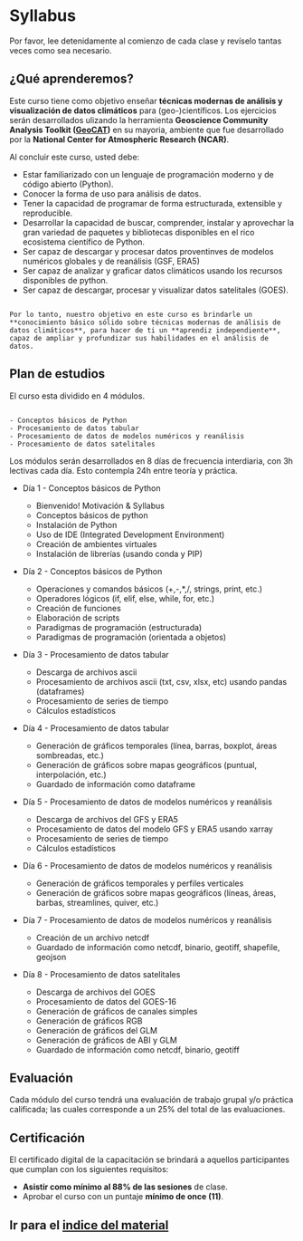 # Syllabus

Por favor, lee detenidamente al comienzo de cada clase y revíselo tantas veces como sea necesario.

## ¿Qué aprenderemos?



Este curso tiene como objetivo enseñar **técnicas modernas de análisis y visualización de datos climáticos** para (geo-)científicos. Los ejercicios serán desarrollados ulizando la herramienta **Geoscience Community Analysis Toolkit ([GeoCAT](https://geocat.ucar.edu/))** en su mayoria, ambiente que fue desarrollado por la **National Center for Atmospheric Research (NCAR)**.


Al concluir este curso, usted debe:

- Estar familiarizado con un lenguaje de programación moderno y de código abierto (Python).
- Conocer la forma de uso para análisis de datos.
- Tener la capacidad de programar de forma estructurada, extensible y reproducible.
- Desarrollar la capacidad de buscar, comprender, instalar y aprovechar la gran variedad de paquetes y bibliotecas disponibles en el rico ecosistema científico de Python.
- Ser capaz de descargar y procesar datos proventinves de modelos numéricos globales y de reanálisis (GSF, ERA5)
- Ser capaz de analizar y graficar datos climáticos usando los recursos disponibles de python.
- Ser capaz de descargar, procesar y visualizar datos satelitales (GOES).

```{Importante}:

Por lo tanto, nuestro objetivo en este curso es brindarle un **conocimiento básico sólido sobre técnicas modernas de análisis de datos climáticos**, para hacer de ti un **aprendiz independiente**, capaz de ampliar y profundizar sus habilidades en el análisis de datos.
```

## Plan de estudios

El curso esta dividido en 4 módulos.

```{Módulos}:

- Conceptos básicos de Python
- Procesamiento de datos tabular
- Procesamiento de datos de modelos numéricos y reanálisis
- Procesamiento de datos satelitales
```
Los módulos serán desarrollados en 8 días de frecuencia interdiaria, con 3h lectivas cada día. Esto contempla 24h entre teoría y práctica.

- Día 1 - Conceptos básicos de Python
    - Bienvenido! Motivación & Syllabus
    - Conceptos básicos de python
    - Instalación de Python
    - Uso de IDE (Integrated Development Environment)
    - Creación de ambientes virtuales
    - Instalación de librerías (usando conda y PIP)
- Día 2 - Conceptos básicos de Python 
    - Operaciones y comandos básicos (+,-,*,/, strings, print, etc.)
    - Operadores lógicos (if, elif, else, while, for, etc.)
    - Creación de funciones
    - Elaboración de scripts
    - Paradigmas de programación (estructurada)
    - Paradigmas de programación (orientada a objetos)
- Día 3 - Procesamiento de datos tabular
    - Descarga de archivos ascii
    - Procesamiento de archivos ascii (txt, csv, xlsx, etc) usando pandas (dataframes)
    - Procesamiento de series de tiempo
    - Cálculos estadísticos

- Día 4 - Procesamiento de datos tabular
    - Generación de gráficos temporales (línea, barras, boxplot, áreas sombreadas, etc.)
    - Generación de gráficos sobre mapas geográficos (puntual, interpolación, etc.)
    - Guardado de información como dataframe    

- Día 5 - Procesamiento de datos de modelos numéricos y reanálisis
    - Descarga de archivos del GFS y ERA5
    - Procesamiento de datos del modelo GFS y ERA5 usando xarray
    - Procesamiento de series de tiempo
    - Cálculos estadísticos

- Día 6 - Procesamiento de datos de modelos numéricos y reanálisis
    - Generación de gráficos temporales y perfiles verticales
    - Generación de gráficos sobre mapas geográficos (líneas, áreas, barbas, streamlines, quiver, etc.)

- Día 7 - Procesamiento de datos de modelos numéricos y reanálisis
    - Creación de un archivo netcdf
    - Guardado de información como netcdf, binario, geotiff, shapefile, geojson

- Día 8 - Procesamiento de datos satelitales
    - Descarga de archivos del GOES
    - Procesamiento de datos del GOES-16
    - Generación de gráficos de canales simples
    - Generación de gráficos RGB
    - Generación de gráficos del GLM
    - Generación de gráficos de ABI y GLM
    - Guardado de información como netcdf, binario, geotiff

## Evaluación

Cada módulo del curso tendrá una evaluación de trabajo grupal y/o práctica calificada; las cuales corresponde a un 25% del total de las evaluaciones.

## Certificación

El certificado digital de la capacitación se brindará a aquellos participantes que cumplan con los siguientes requisitos:

- **Asistir como mínimo al 88% de las sesiones** de clase.
- Aprobar el curso con un puntaje **mínimo de once (11)**.



## Ir para el [indice del material](./indice.md)